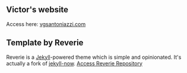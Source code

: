 ## Victor's website

Access here: [vgsantoniazzi.com](http://vgsantoniazzi.com)

## Template by Reverie

Reverie is a [Jekyll](https://jekyllrb.com/)-powered theme which is simple and opinionated. It's actually a fork of [jekyll-now](https://github.com/barryclark/jekyll-now). [Access Reverie Repository](https://github.com/amitmerchant1990/reverie)
